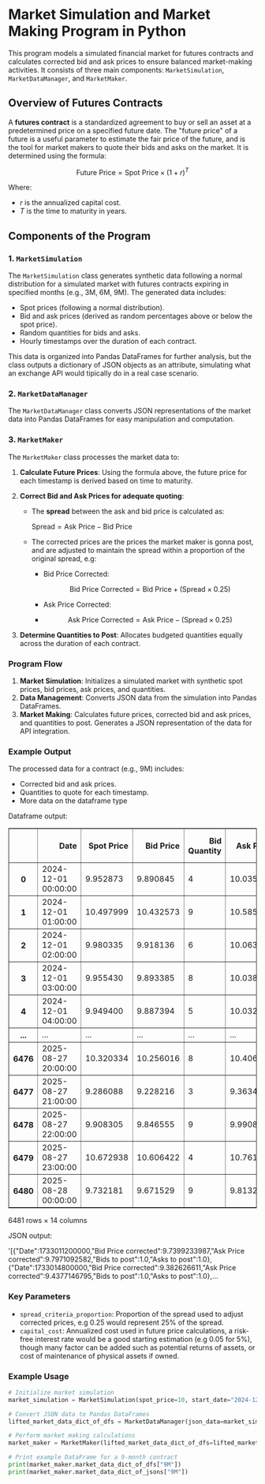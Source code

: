 # Market Simulation and Market Making Program in Python

This program models a simulated financial market for futures contracts and calculates corrected bid and ask prices to ensure balanced market-making activities. It consists of three main components: `MarketSimulation`, `MarketDataManager`, and `MarketMaker`.

## Overview of Futures Contracts

A **futures contract** is a standardized agreement to buy or sell an asset at a predetermined price on a specified future date. The "future price" of a future is a useful parameter to estimate the fair price of the future, and is the tool for market makers to quote their bids and asks on the market. It is determined using the formula:

$$
\text{Future Price} = \text{Spot Price} \times (1 + r)^{T}
$$

Where:

- $r$ is the annualized capital cost.
- $T$ is the time to maturity in years.

## Components of the Program

### 1. `MarketSimulation`

The `MarketSimulation` class generates synthetic data following a normal distribution for a simulated market with futures contracts expiring in specified months (e.g., 3M, 6M, 9M). The generated data includes:

- Spot prices (following a normal distribution).
- Bid and ask prices (derived as random percentages above or below the spot price).
- Random quantities for bids and asks.
- Hourly timestamps over the duration of each contract.

This data is organized into Pandas DataFrames for further analysis, but the class outputs a dictionary of JSON objects as an attribute, simulating what an exchange API would tipically do in a real case scenario.

### 2. `MarketDataManager`

The `MarketDataManager` class converts JSON representations of the market data into Pandas DataFrames for easy manipulation and computation.

### 3. `MarketMaker`

The `MarketMaker` class processes the market data to:

1. **Calculate Future Prices**: Using the formula above, the future price for each timestamp is derived based on time to maturity.
2. **Correct Bid and Ask Prices for adequate quoting**:
   - The **spread** between the ask and bid price is calculated as:
     
     $\text{Spread} = \text{Ask Price} - \text{Bid Price}$
     
   - The corrected prices are the prices the market maker is gonna post, and are adjusted to maintain the spread within a proportion of the original spread, e.g:
     - Bid Price Corrected:
       
       $$\text{Bid Price Corrected} = \text{Bid Price} + (\text{Spread} \times 0.25)$$
       
     - Ask Price Corrected:
     - 
       $$\text{Ask Price Corrected} = \text{Ask Price} - (\text{Spread} \times 0.25)$$
       
3. **Determine Quantities to Post**: Allocates budgeted quantities equally across the duration of each contract.

### Program Flow

1. **Market Simulation**: Initializes a simulated market with synthetic spot prices, bid prices, ask prices, and quantities.
2. **Data Management**: Converts JSON data from the simulation into Pandas DataFrames.
3. **Market Making**: Calculates future prices, corrected bid and ask prices, and quantities to post. Generates a JSON representation of the data for API integration.

### Example Output

The processed data for a contract (e.g., 9M) includes:

- Corrected bid and ask prices.
- Quantities to quote for each timestamp.
- More data on the dataframe type


 Dataframe output:
<div>
<table border="1" class="dataframe">
  <thead>
    <tr style="text-align: right;">
      <th></th>
      <th>Date</th>
      <th>Spot Price</th>
      <th>Bid Price</th>
      <th>Bid Quantity</th>
      <th>Ask Price</th>
      <th>Ask Quantity</th>
      <th>Time to maturity full</th>
      <th>Time to maturity years</th>
      <th>Future Price</th>
      <th>Spread</th>
      <th>Bid Price corrected</th>
      <th>Ask Price corrected</th>
      <th>Bids to post</th>
      <th>Asks to post</th>
    </tr>
  </thead>
  <tbody>
    <tr>
      <th>0</th>
      <td>2024-12-01 00:00:00</td>
      <td>9.952873</td>
      <td>9.890845</td>
      <td>4</td>
      <td>10.035788</td>
      <td>4</td>
      <td>270 days 00:00:00</td>
      <td>0.739726</td>
      <td>10.318646</td>
      <td>0.144943</td>
      <td>9.927080</td>
      <td>9.999552</td>
      <td>1.0</td>
      <td>1.0</td>
    </tr>
    <tr>
      <th>1</th>
      <td>2024-12-01 01:00:00</td>
      <td>10.497999</td>
      <td>10.432573</td>
      <td>9</td>
      <td>10.585455</td>
      <td>6</td>
      <td>269 days 23:00:00</td>
      <td>0.739612</td>
      <td>10.883745</td>
      <td>0.152882</td>
      <td>10.470793</td>
      <td>10.547234</td>
      <td>1.0</td>
      <td>1.0</td>
    </tr>
    <tr>
      <th>2</th>
      <td>2024-12-01 02:00:00</td>
      <td>9.980335</td>
      <td>9.918136</td>
      <td>6</td>
      <td>10.063479</td>
      <td>3</td>
      <td>269 days 22:00:00</td>
      <td>0.739498</td>
      <td>10.347003</td>
      <td>0.145343</td>
      <td>9.954472</td>
      <td>10.027143</td>
      <td>1.0</td>
      <td>1.0</td>
    </tr>
    <tr>
      <th>3</th>
      <td>2024-12-01 03:00:00</td>
      <td>9.955430</td>
      <td>9.893385</td>
      <td>8</td>
      <td>10.038366</td>
      <td>5</td>
      <td>269 days 21:00:00</td>
      <td>0.739384</td>
      <td>10.321125</td>
      <td>0.144980</td>
      <td>9.929631</td>
      <td>10.002121</td>
      <td>1.0</td>
      <td>1.0</td>
    </tr>
    <tr>
      <th>4</th>
      <td>2024-12-01 04:00:00</td>
      <td>9.949400</td>
      <td>9.887394</td>
      <td>5</td>
      <td>10.032286</td>
      <td>4</td>
      <td>269 days 20:00:00</td>
      <td>0.739269</td>
      <td>10.314817</td>
      <td>0.144892</td>
      <td>9.923617</td>
      <td>9.996063</td>
      <td>1.0</td>
      <td>1.0</td>
    </tr>
    <tr>
      <th>...</th>
      <td>...</td>
      <td>...</td>
      <td>...</td>
      <td>...</td>
      <td>...</td>
      <td>...</td>
      <td>...</td>
      <td>...</td>
      <td>...</td>
      <td>...</td>
      <td>...</td>
      <td>...</td>
      <td>...</td>
      <td>...</td>
    </tr>
    <tr>
      <th>6476</th>
      <td>2025-08-27 20:00:00</td>
      <td>10.320334</td>
      <td>10.256016</td>
      <td>8</td>
      <td>10.406310</td>
      <td>2</td>
      <td>0 days 04:00:00</td>
      <td>0.000457</td>
      <td>10.320564</td>
      <td>0.150294</td>
      <td>10.293589</td>
      <td>10.368737</td>
      <td>1.0</td>
      <td>1.0</td>
    </tr>
    <tr>
      <th>6477</th>
      <td>2025-08-27 21:00:00</td>
      <td>9.286088</td>
      <td>9.228216</td>
      <td>3</td>
      <td>9.363448</td>
      <td>7</td>
      <td>0 days 03:00:00</td>
      <td>0.000342</td>
      <td>9.286244</td>
      <td>0.135233</td>
      <td>9.262024</td>
      <td>9.329640</td>
      <td>1.0</td>
      <td>1.0</td>
    </tr>
    <tr>
      <th>6478</th>
      <td>2025-08-27 22:00:00</td>
      <td>9.908305</td>
      <td>9.846555</td>
      <td>9</td>
      <td>9.990849</td>
      <td>8</td>
      <td>0 days 02:00:00</td>
      <td>0.000228</td>
      <td>9.908416</td>
      <td>0.144294</td>
      <td>9.882628</td>
      <td>9.954775</td>
      <td>1.0</td>
      <td>1.0</td>
    </tr>
    <tr>
      <th>6479</th>
      <td>2025-08-27 23:00:00</td>
      <td>10.672938</td>
      <td>10.606422</td>
      <td>4</td>
      <td>10.761851</td>
      <td>8</td>
      <td>0 days 01:00:00</td>
      <td>0.000114</td>
      <td>10.672997</td>
      <td>0.155429</td>
      <td>10.645279</td>
      <td>10.722994</td>
      <td>1.0</td>
      <td>1.0</td>
    </tr>
    <tr>
      <th>6480</th>
      <td>2025-08-28 00:00:00</td>
      <td>9.732181</td>
      <td>9.671529</td>
      <td>9</td>
      <td>9.813258</td>
      <td>7</td>
      <td>0 days 00:00:00</td>
      <td>0.000000</td>
      <td>9.732181</td>
      <td>0.141729</td>
      <td>9.706961</td>
      <td>9.777825</td>
      <td>1.0</td>
      <td>1.0</td>
    </tr>
  </tbody>
</table>
<p>6481 rows × 14 columns</p>
</div>

JSON output:

'[{"Date":1733011200000,"Bid Price corrected":9.7399233987,"Ask Price corrected":9.7971092582,"Bids to post":1.0,"Asks to post":1.0},{"Date":1733014800000,"Bid Price corrected":9.382626611,"Ask Price corrected":9.4377146795,"Bids to post":1.0,"Asks to post":1.0},...

### Key Parameters

- `spread_criteria_proportion`: Proportion of the spread used to adjust corrected prices, e.g 0.25 would represent 25% of the spread.
- `capital_cost`: Annualized cost used in future price calculations, a risk-free interest rate would be a good starting estimation (e.g 0.05 for 5%), though many factor can be added such as potential returns of assets, or cost of maintenance of physical assets if owned.

### Example Usage

```python
# Initialize market simulation
market_simulation = MarketSimulation(spot_price=10, start_date="2024-12-01 00:00:00", contract_list=[3,6,9], variance=0.5)

# Convert JSON data to Pandas DataFrames
lifted_market_data_dict_of_dfs = MarketDataManager(json_data=market_simulation.order_book_json).df

# Perform market making calculations
market_maker = MarketMaker(lifted_market_data_dict_of_dfs=lifted_market_data_dict_of_dfs, budget=10000, spread_criteria_proportion=0.25, capital_cost=0.05)

# Print example DataFrame for a 9-month contract
print(market_maker.market_data_dict_of_dfs["9M"])
print(market_maker.market_data_dict_of_jsons["9M"])
```
